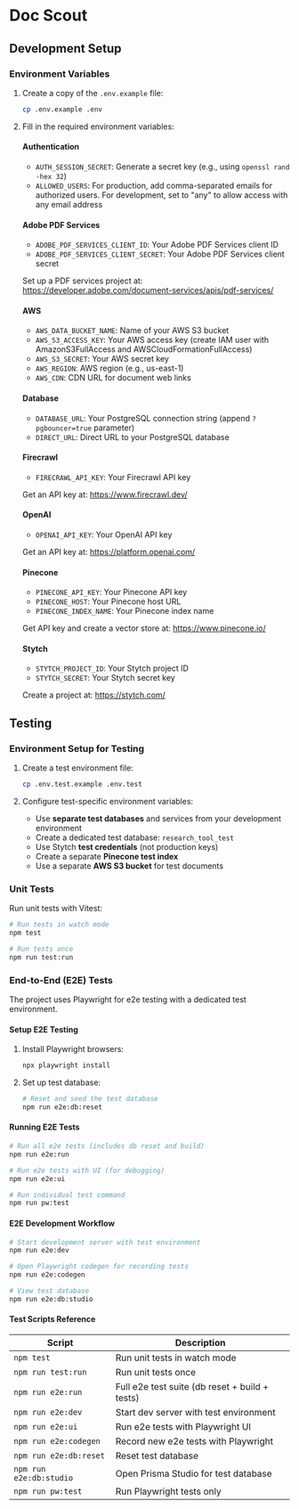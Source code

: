 # Doc Scout

## Development Setup

### Environment Variables

1. Create a copy of the `.env.example` file:

   ```bash
   cp .env.example .env
   ```

2. Fill in the required environment variables:

   #### Authentication

   - `AUTH_SESSION_SECRET`: Generate a secret key (e.g., using `openssl rand -hex 32`)
   - `ALLOWED_USERS`: For production, add comma-separated emails for authorized users. For development, set to "any" to allow access with any email address

   #### Adobe PDF Services

   - `ADOBE_PDF_SERVICES_CLIENT_ID`: Your Adobe PDF Services client ID
   - `ADOBE_PDF_SERVICES_CLIENT_SECRET`: Your Adobe PDF Services client secret

   Set up a PDF services project at: <https://developer.adobe.com/document-services/apis/pdf-services/>

   #### AWS

   - `AWS_DATA_BUCKET_NAME`: Name of your AWS S3 bucket
   - `AWS_S3_ACCESS_KEY`: Your AWS access key (create IAM user with AmazonS3FullAccess and AWSCloudFormationFullAccess)
   - `AWS_S3_SECRET`: Your AWS secret key
   - `AWS_REGION`: AWS region (e.g., us-east-1)
   - `AWS_CDN`: CDN URL for document web links

   #### Database

   - `DATABASE_URL`: Your PostgreSQL connection string (append `?pgbouncer=true` parameter)
   - `DIRECT_URL`: Direct URL to your PostgreSQL database

   #### Firecrawl

   - `FIRECRAWL_API_KEY`: Your Firecrawl API key

   Get an API key at: <https://www.firecrawl.dev/>

   #### OpenAI

   - `OPENAI_API_KEY`: Your OpenAI API key

   Get an API key at: <https://platform.openai.com/>

   #### Pinecone

   - `PINECONE_API_KEY`: Your Pinecone API key
   - `PINECONE_HOST`: Your Pinecone host URL
   - `PINECONE_INDEX_NAME`: Your Pinecone index name

   Get API key and create a vector store at: <https://www.pinecone.io/>

   #### Stytch

   - `STYTCH_PROJECT_ID`: Your Stytch project ID
   - `STYTCH_SECRET`: Your Stytch secret key

   Create a project at: <https://stytch.com/>

## Testing

### Environment Setup for Testing

1. Create a test environment file:

   ```bash
   cp .env.test.example .env.test
   ```

2. Configure test-specific environment variables:

   - Use **separate test databases** and services from your development environment
   - Create a dedicated test database: `research_tool_test`
   - Use Stytch **test credentials** (not production keys)
   - Create a separate **Pinecone test index**
   - Use a separate **AWS S3 bucket** for test documents

### Unit Tests

Run unit tests with Vitest:

```bash
# Run tests in watch mode
npm test

# Run tests once
npm run test:run
```

### End-to-End (E2E) Tests

The project uses Playwright for e2e testing with a dedicated test environment.

#### Setup E2E Testing

1. Install Playwright browsers:

   ```bash
   npx playwright install
   ```

2. Set up test database:

   ```bash
   # Reset and seed the test database
   npm run e2e:db:reset
   ```

#### Running E2E Tests

```bash
# Run all e2e tests (includes db reset and build)
npm run e2e:run

# Run e2e tests with UI (for debugging)
npm run e2e:ui

# Run individual test command
npm run pw:test
```

#### E2E Development Workflow

```bash
# Start development server with test environment
npm run e2e:dev

# Open Playwright codegen for recording tests
npm run e2e:codegen

# View test database
npm run e2e:db:studio
```

#### Test Scripts Reference

| Script | Description |
|--------|-------------|
| `npm test` | Run unit tests in watch mode |
| `npm run test:run` | Run unit tests once |
| `npm run e2e:run` | Full e2e test suite (db reset + build + tests) |
| `npm run e2e:dev` | Start dev server with test environment |
| `npm run e2e:ui` | Run e2e tests with Playwright UI |
| `npm run e2e:codegen` | Record new e2e tests with Playwright |
| `npm run e2e:db:reset` | Reset test database |
| `npm run e2e:db:studio` | Open Prisma Studio for test database |
| `npm run pw:test` | Run Playwright tests only |
